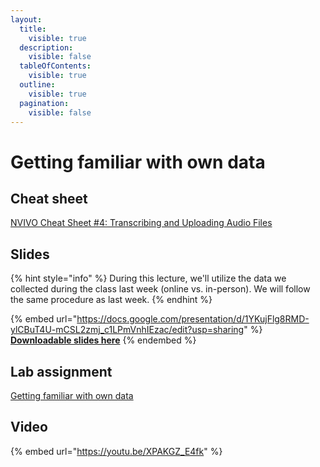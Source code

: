 ```yaml
---
layout:
  title:
    visible: true
  description:
    visible: false
  tableOfContents:
    visible: true
  outline:
    visible: true
  pagination:
    visible: false
---
```


# Getting familiar with own data

## Cheat sheet

[NVIVO Cheat Sheet #4: Transcribing and Uploading Audio Files](https://docs.google.com/document/d/1k\_m4Lws2CO75UMxuWzDIH9SQjlQ-zSOcnZ9rQVnt8e0/edit?usp=sharing)

## Slides

{% hint style="info" %}
During this lecture, we'll utilize the data we collected during the class last week (online vs. in-person). We will follow the same procedure as last week.
{% endhint %}

{% embed url="https://docs.google.com/presentation/d/1YKujFlg8RMD-ylCBuT4U-mCSL2zmj_c1LPmVnhIEzac/edit?usp=sharing" %}
[**Downloadable slides here**](https://docs.google.com/presentation/d/1YKujFlg8RMD-ylCBuT4U-mCSL2zmj\_c1LPmVnhIEzac/edit?usp=sharing)
{% endembed %}

## Lab assignment

[Getting familiar with own data](https://docs.google.com/document/d/1aB-LY2crVhadQb8f6hXRu7JhBrPdSxGYdz5JWQi\_0\_I/edit?usp=sharing)

## Video

{% embed url="https://youtu.be/XPAKGZ_E4fk" %}
